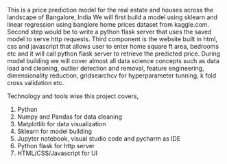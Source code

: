This is a price prediction model for the real estate and houses across the landscape of Bangalore, India
We will first build a model using sklearn and linear regression using banglore home prices dataset from kaggle.com. 
Second step would be to write a python flask server that uses the saved model to serve http requests. 
Third component is the website built in html, css and javascript that allows user to enter home square ft area, 
bedrooms etc and it will call python flask server to retrieve the predicted price. During model building we will cover almost 
all data science concepts such as data load and cleaning, outlier detection and removal, feature engineering, dimensionality reduction, 
gridsearchcv for hyperparameter tunning, k fold cross validation etc. 

Technology and tools wise this project covers,
1) Python
2) Numpy and Pandas for data cleaning
3) Matplotlib for data visualization
4) Sklearn for model building
5) Jupyter notebook, visual studio code and pycharm as IDE
6) Python flask for http server
7) HTML/CSS/Javascript for UI
